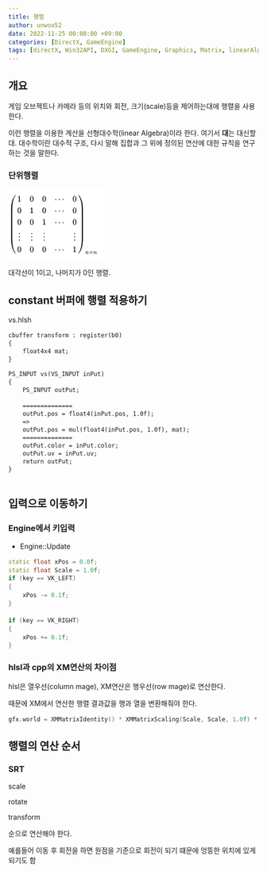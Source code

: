 ```yaml
---
title: 행렬
author: unwoo52
date: 2022-11-25 00:00:00 +09:00
categories: [DirectX, GameEngine]
tags: [directX, Win32API, DXGI, GameEngine, Graphics, Matrix, linearAlgebra]
---
```




## 개요

게임 오브젝트나 카메라 등의 위치와 회전, 크기(scale)등을 제어하는대에 행렬을 사용한다. 

이런 행렬을 이용한 계산을 선형대수학(linear Algebra)이라 한다. 여기서 **대**는 대신할 대. 대수학이란 대수적 구조, 다시 말해 집합과 그 위에 정의된 연산에 대한 규칙을 연구하는 것을 말한다.

### 단위행렬

![imagename](/assets/image/DirectX/GameEngine/Linear/001.png)

대각선이 1이고, 나머지가 0인 행렬.

## constant 버퍼에 행렬 적용하기

vs.hlsh

```hlsl
cbuffer transform : register(b0)
{
    float4x4 mat;
}
```

```hlsl
PS_INPUT vs(VS_INPUT inPut)
{
    PS_INPUT outPut;
        
    ==============
    outPut.pos = float4(inPut.pos, 1.0f);
    =>
    outPut.pos = mul(float4(inPut.pos, 1.0f), mat);
    ==============
    outPut.color = inPut.color;
    outPut.uv = inPut.uv;
	return outPut;
}


```


## 입력으로 이동하기

### Engine에서 키입력

- Engine::Update

```cpp
static float xPos = 0.0f;
static float Scale = 1.0f;
if (key == VK_LEFT)
{
	xPos -= 0.1f;            
}

if (key == VK_RIGHT)
{
	xPos += 0.1f;            
}
```

### hlsl과 cpp의 XM연산의 차이점

hlsl은 열우선(column mage), XM연산은 행우선(row mage)로 연산한다.

때문에 XM에서 연산한 행렬 결과값을 행과 열을 변환해줘야 한다.

```cpp
gfx.world = XMMatrixIdentity() * XMMatrixScaling(Scale, Scale, 1.0f) * XMMatrixTranslation(xPos, 0, 0);
```


## 행렬의 연산 순서

### SRT

scale

rotate

transform

순으로 연산해야 한다.

예를들어 이동 후 회전을 하면 원점을 기준으로 회전이 되기 떄문에 엉뚱한 위치에 있게 되기도 함

